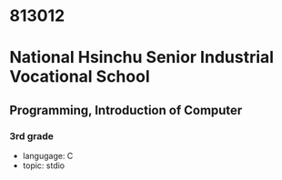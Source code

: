 # 813012
# National Hsinchu Senior Industrial Vocational School
## Programming, Introduction of Computer
### 3rd grade
- langugage: C
- topic: stdio
